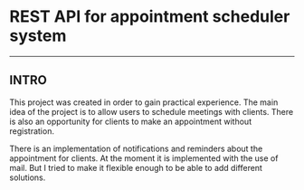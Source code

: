 # REST API for appointment scheduler system
---
## INTRO
This project was created in order to gain practical experience.
The main idea of the project is to allow users to schedule meetings with clients.
There is also an opportunity for clients to make an appointment without registration.

There is an implementation of notifications and reminders about the appointment for clients.
At the moment it is implemented with the use of mail.
But I tried to make it flexible enough to be able to add different solutions.

